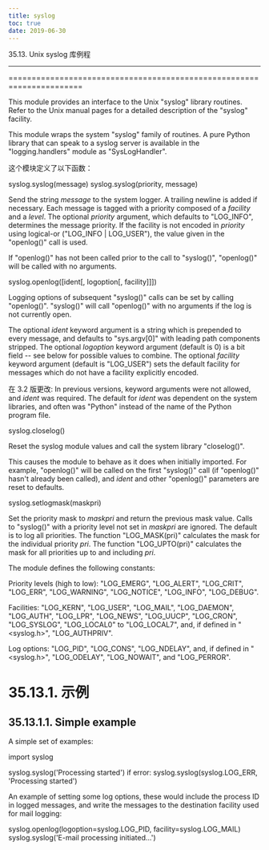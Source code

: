 ```yaml
---
title: syslog
toc: true
date: 2019-06-30
---
```

35.13. Unix syslog 库例程
*************************

======================================================================

This module provides an interface to the Unix "syslog" library
routines. Refer to the Unix manual pages for a detailed description of
the "syslog" facility.

This module wraps the system "syslog" family of routines.  A pure
Python library that can speak to a syslog server is available in the
"logging.handlers" module as "SysLogHandler".

这个模块定义了以下函数：

syslog.syslog(message)
syslog.syslog(priority, message)

   Send the string *message* to the system logger.  A trailing newline
   is added if necessary.  Each message is tagged with a priority
   composed of a *facility* and a *level*.  The optional *priority*
   argument, which defaults to "LOG_INFO", determines the message
   priority.  If the facility is not encoded in *priority* using
   logical-or ("LOG_INFO | LOG_USER"), the value given in the
   "openlog()" call is used.

   If "openlog()" has not been called prior to the call to "syslog()",
   "openlog()" will be called with no arguments.

syslog.openlog([ident[, logoption[, facility]]])

   Logging options of subsequent "syslog()" calls can be set by
   calling "openlog()".  "syslog()" will call "openlog()" with no
   arguments if the log is not currently open.

   The optional *ident* keyword argument is a string which is
   prepended to every message, and defaults to "sys.argv[0]" with
   leading path components stripped.  The optional *logoption* keyword
   argument (default is 0) is a bit field -- see below for possible
   values to combine.  The optional *facility* keyword argument
   (default is "LOG_USER") sets the default facility for messages
   which do not have a facility explicitly encoded.

   在 3.2 版更改: In previous versions, keyword arguments were not
   allowed, and *ident* was required.  The default for *ident* was
   dependent on the system libraries, and often was "Python" instead
   of the name of the Python program file.

syslog.closelog()

   Reset the syslog module values and call the system library
   "closelog()".

   This causes the module to behave as it does when initially
   imported.  For example, "openlog()" will be called on the first
   "syslog()" call (if "openlog()" hasn't already been called), and
   *ident* and other "openlog()" parameters are reset to defaults.

syslog.setlogmask(maskpri)

   Set the priority mask to *maskpri* and return the previous mask
   value.  Calls to "syslog()" with a priority level not set in
   *maskpri* are ignored. The default is to log all priorities.  The
   function "LOG_MASK(pri)" calculates the mask for the individual
   priority *pri*.  The function "LOG_UPTO(pri)" calculates the mask
   for all priorities up to and including *pri*.

The module defines the following constants:

Priority levels (high to low):
   "LOG_EMERG", "LOG_ALERT", "LOG_CRIT", "LOG_ERR", "LOG_WARNING",
   "LOG_NOTICE", "LOG_INFO", "LOG_DEBUG".

Facilities:
   "LOG_KERN", "LOG_USER", "LOG_MAIL", "LOG_DAEMON", "LOG_AUTH",
   "LOG_LPR", "LOG_NEWS", "LOG_UUCP", "LOG_CRON", "LOG_SYSLOG",
   "LOG_LOCAL0" to "LOG_LOCAL7", and, if defined in "<syslog.h>",
   "LOG_AUTHPRIV".

Log options:
   "LOG_PID", "LOG_CONS", "LOG_NDELAY", and, if defined in
   "<syslog.h>", "LOG_ODELAY", "LOG_NOWAIT", and "LOG_PERROR".


35.13.1. 示例
=============


35.13.1.1. Simple example
-------------------------

A simple set of examples:

   import syslog

   syslog.syslog('Processing started')
   if error:
       syslog.syslog(syslog.LOG_ERR, 'Processing started')

An example of setting some log options, these would include the
process ID in logged messages, and write the messages to the
destination facility used for mail logging:

   syslog.openlog(logoption=syslog.LOG_PID, facility=syslog.LOG_MAIL)
   syslog.syslog('E-mail processing initiated...')
